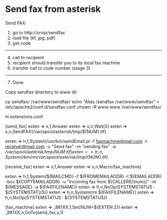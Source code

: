 Send fax from asterisk
======================
Send FAX:
1) go to http://srvip/sendfax
2) load file (tif, jpg, pdf)
3) get code
----------
4) call to recipient
5) recipient should transfer you to its local fax machine
6) transfer call to code number (stage 3)
----------
7) Done

Copy sendfax directory to www dir

cp sendfax/ /var/www/sendfax/
echo "Alias /sendfax /var/www/sendfax" > /etc/apache2/conf.d/sendfax.conf
chown -R www:www /var/www/sendfax/

In extensions.conf

[send_fax]
exten => s,1,Answer
exten => s,n,Wait(2)
exten => s,n,SendFAX(/var/spool/asterisk/tmp/${NUM}.tif)

exten => h,1,System(/usr/bin/sendEmail.pl -f faxmachine@mail.com -t receiver@mail.com -u "Send fax" -m "sending fax" -a /var/spool/asterisk/tmp/${NUM}.tif)
exten => h,n,System(/bin/rm /var/spool/asterisk/tmp/${NUM}.tif)

[receive_fax]
exten => s,1,Answer
exten => s,n,Macro(fax_machine)

exten => h,1,System(${MAILCMD} -f ${FROMEMAILADDR} -t ${EMAILADDR} -bcc ${COPYEMAILADDR} -u "Incoming fax from ${CALLERID(num)}" -m ${MESSAGE} -a ${FAXFILENAME})
exten => h,n,NoOp(SYSTEMSTATUS : ${SYSTEMSTATUS})
exten => h,n,System(rm ${FAXFILENAME})
exten => h,n,NoOp(SYSTEMSTATUS : ${SYSTEMSTATUS})

[fax_machine]
exten => _881XX,1,Set(NUM=${EXTEN:2})
exten => _881XX,n,GoTo(send_fax,s,1)
